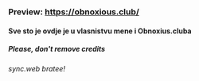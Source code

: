 ### Preview: https://obnoxious.club/
#### Sve sto je ovdje je u vlasnistvu mene i Obnoxius.cluba
##### Please, don't remove credits
###### sync.web bratee!
